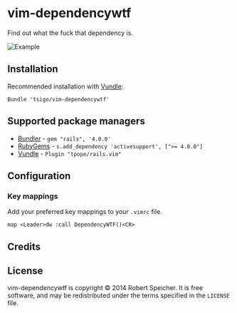 # vim-dependencywtf

Find out what the fuck that dependency is.

![Example](https://s3.amazonaws.com/f.cl.ly/items/2H3R070V0w0Z2P2F3R0p/animated-2014-03-27_17h-13m-56s.gif)

## Installation

Recommended installation with [Vundle](https://github.com/gmarik/vundle):

```vim
Bundle 'tsigo/vim-dependencywtf'
```

## Supported package managers

* [Bundler](http://bundler.io/) - `gem "rails", '4.0.0'`
* [RubyGems](https://rubygems.org/) - `s.add_dependency 'activesupport', [">= 4.0.0"]`
* [Vundle](https://github.com/gmarik/Vundle.vim) - `Plugin "tpope/rails.vim"`

## Configuration

### Key mappings

Add your preferred key mappings to your `.vimrc` file.

```vim
map <Leader>dw :call DependencyWTF()<CR>
```

## Credits

## License

vim-dependencywtf is copyright © 2014 Robert Speicher. It is free software, and
may be redistributed under the terms specified in the `LICENSE` file.
